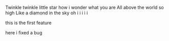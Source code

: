Twinkle twinkle little star
how i wonder what you are
All above the world so high
Like a diamond in the sky
oh i i i i i

this is the first feature

here i fixed a bug 